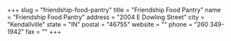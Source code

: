 +++
slug = "friendship-food-pantry"
title = "Friendship Food Pantry"
name = "Friendship Food Pantry"
address = "2004 E Dowling Street"
city = "Kendallville"
state = "IN"
postal = "46755"
website = ""
phone = "260 349-1942"
fax = ""
+++
